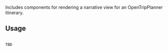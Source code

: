 Includes components for rendering a narrative view for an OpenTripPlanner itinerary.

## Usage

```

TBD
```

<!-- Updated for semantic release trigger -->
